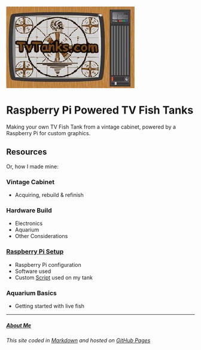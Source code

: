 ![TvTanks logo](/assets/images/tvtanktv.JPG)

# Raspberry Pi Powered TV Fish Tanks

Making your own TV Fish Tank from a vintage cabinet, powered by a Raspberry Pi for custom graphics.

## Resources

Or, how I made mine:

### Vintage Cabinet

- Acquiring, rebuild & refinish

### Hardware Build

- Electronics
- Aquarium
- Other Considerations

### [Raspberry Pi Setup][raspberry-pi.md]

- Raspberry Pi configuration
- Software used
- Custom [Script](/scripts) used on my tank

### Aquarium Basics

- Getting started with live fish

---

##### [About Me](/about.md)

###### This site coded in [Markdown](https://raw.githubusercontent.com/martinvicknair/tvtanks.com/main/README.md) and hosted on [GitHub Pages](https://github.com/martinvicknair/tvtanks.com)

[raspberry-pi.md]: https://github.com/martinvicknair/tvtanks.com/blob/main/raspberry-pi.md "Raspberry Pi Setup"
